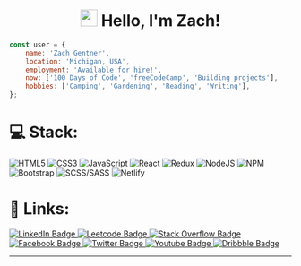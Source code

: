 <h1 id="header" align="center">
    <!-- <img src="https://media.giphy.com/media/hvRJCLFzcasrR4ia7z/giphy.gif" width="30px" height="30px"/> -->
    <img src="https://media.giphy.com/media/w1OBpBd7kJqHrJnJ13/giphy.gif" width="30px" height="30px"/>
    Hello, I'm Zach!
</h1>

```JavaScript
const user = {
    name: 'Zach Gentner',
    location: 'Michigan, USA',
    employment: 'Available for hire!',
    now: ['100 Days of Code', 'freeCodeCamp', 'Building projects'],
    hobbies: ['Camping', 'Gardening', 'Reading', 'Writing'],
};
```

<!-- https://shields.io/badges -->

# 💻 Stack:

![HTML5](https://img.shields.io/badge/html5-%23E34F26.svg?style=for-the-badge&logo=html5&logoColor=white) 
![CSS3](https://img.shields.io/badge/css3-%231572B6.svg?style=for-the-badge&logo=css3&logoColor=white) 
![JavaScript](https://img.shields.io/badge/javascript-%23323330.svg?style=for-the-badge&logo=javascript&logoColor=%23F7DF1E)
![React](https://img.shields.io/badge/react-%2320232a.svg?style=for-the-badge&logo=react&logoColor=%2361DAFB) 
![Redux](https://img.shields.io/badge/Redux-7248B6?style=for-the-badge&logo=redux&logoColor=white) 
![NodeJS](https://img.shields.io/badge/node.js-6DA55F?style=for-the-badge&logo=node.js&logoColor=white)
![NPM](https://img.shields.io/badge/NPM-%23000000.svg?style=for-the-badge&logo=npm&logoColor=white)
![Bootstrap](https://img.shields.io/badge/bootstrap-7910F2.svg?style=for-the-badge&logo=css3&logoColor=white) 
![SCSS/SASS](https://img.shields.io/badge/Sass-C66394?style=for-the-badge&logo=sass&logoColor=white) 
![Netlify](https://img.shields.io/badge/Netlify-00C7B7?style=for-the-badge&logo=netlify&logoColor=white)
<!-- ![TypeScript](https://img.shields.io/badge/TypeScript-007ACC?style=for-the-badge&logo=typescript&logoColor=white) -->
<!-- ![SQL](https://img.shields.io/badge/SQL-007ACC?style=for-the-badge&logo=sql&logoColor=white) -->
<!-- ![React Router](https://img.shields.io/badge/React_Router-CA4245?style=for-the-badge&logo=react-router&logoColor=white)  -->
<!-- ![Electron](https://img.shields.io/badge/Electron-CA4245?style=for-the-badge&logo=electron&logoColor=white)  -->
<!-- ![Markdown](https://img.shields.io/badge/markdown-%23000000.svg?style=for-the-badge&logo=markdown&logoColor=white) -->

# 🔗 Links:
<div id="links">
    <!-- <a href="https://www.zachgentner.com" target="_blank">
        <img src="https://img.shields.io/badge/Website-0A66C2?style=for-the-badge&logo=linkedin&logoColor=white" alt="Website Badge"/>
    </a> -->
    <a href="https://www.linkedin.com/in/zachgentner/" target="_blank">
        <img src="https://img.shields.io/badge/LinkedIn-0A66C2?style=for-the-badge&logo=linkedin&logoColor=white" alt="LinkedIn Badge"/>
    </a>
    <a href="https://www.leetcode.com/zachgentner/" target="_blank">
        <img src="https://img.shields.io/badge/Leetcode-F09A1A?style=for-the-badge&logo=leetcode&logoColor=white" alt="Leetcode Badge"/>
    </a>
    <a href="https://stackoverflow.com/users/5982581/zach-gentner" target="_blank">
        <img src="https://img.shields.io/badge/Stack Overflow-EF8236?style=for-the-badge&logo=stack-overflow&logoColor=white" alt="Stack Overflow Badge"/>
    </a>    
    <a href="https://www.facebook.com/zachgentner/" target="_blank">
        <img src="https://img.shields.io/badge/Facebook-4267B2?style=for-the-badge&logo=facebook&logoColor=white" alt="Facebook Badge"/>
    </a>
    <a href="https://www.twitter.com/zach_gentner/" target="_blank">
        <img src="https://img.shields.io/badge/Twitter-black?style=for-the-badge&logo=x&logoColor=white" alt="Twitter Badge"/>
    </a>
    <a href="https://www.youtube.com/zachgentner/" target="_blank">
        <img src="https://img.shields.io/badge/Youtube-FF0000?style=for-the-badge&logo=youtube&logoColor=white" alt="Youtube Badge"/>
    </a>
    <a href="https://dribbble.com/zachgentner" target="_blank">
        <img src="https://img.shields.io/badge/Dribbble-E84C88?style=for-the-badge&logo=dribbble&logoColor=white" alt="Dribbble Badge"/>
    </a>
</div>

___

<div id="counter" align="center">
  <img src="https://komarev.com/ghpvc/?username=zachgentner&style=flat-square&color=blue" alt=""/>
</div>

<!-- # 📊 GitHub Stats:

![](https://github-readme-streak-stats.herokuapp.com/?user=ZachGentner&theme=dark&hide_border=false)
![](https://github-readme-stats.vercel.app/api/top-langs/?username=ZachGentner&theme=dark&hide_border=false&include_all_commits=true&count_private=true&layout=compact) -->